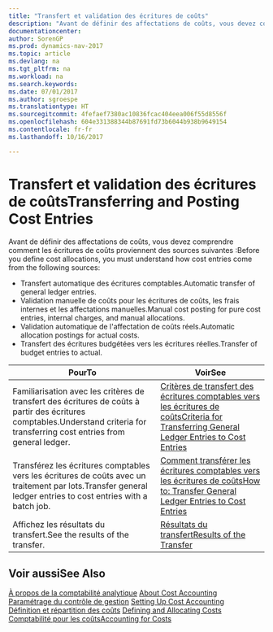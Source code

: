 ```yaml
---
title: "Transfert et validation des écritures de coûts"
description: "Avant de définir des affectations de coûts, vous devez comprendre d'où proviennent les écritures de coûts."
documentationcenter: 
author: SorenGP
ms.prod: dynamics-nav-2017
ms.topic: article
ms.devlang: na
ms.tgt_pltfrm: na
ms.workload: na
ms.search.keywords: 
ms.date: 07/01/2017
ms.author: sgroespe
ms.translationtype: HT
ms.sourcegitcommit: 4fefaef7380ac10836fcac404eea006f55d8556f
ms.openlocfilehash: 604e331388344b87691fd73b6044b938b9649154
ms.contentlocale: fr-fr
ms.lasthandoff: 10/16/2017

---
```

# <a name="transferring-and-posting-cost-entries"></a><span data-ttu-id="3d2d5-103">Transfert et validation des écritures de coûts</span><span class="sxs-lookup"><span data-stu-id="3d2d5-103">Transferring and Posting Cost Entries</span></span>
<span data-ttu-id="3d2d5-104">Avant de définir des affectations de coûts, vous devez comprendre comment les écritures de coûts proviennent des sources suivantes :</span><span class="sxs-lookup"><span data-stu-id="3d2d5-104">Before you define cost allocations, you must understand how cost entries come from the following sources:</span></span>  

-   <span data-ttu-id="3d2d5-105">Transfert automatique des écritures comptables.</span><span class="sxs-lookup"><span data-stu-id="3d2d5-105">Automatic transfer of general ledger entries.</span></span>  
-   <span data-ttu-id="3d2d5-106">Validation manuelle de coûts pour les écritures de coûts, les frais internes et les affectations manuelles.</span><span class="sxs-lookup"><span data-stu-id="3d2d5-106">Manual cost posting for pure cost entries, internal charges, and manual allocations.</span></span>  
-   <span data-ttu-id="3d2d5-107">Validation automatique de l'affectation de coûts réels.</span><span class="sxs-lookup"><span data-stu-id="3d2d5-107">Automatic allocation postings for actual costs.</span></span>  
-   <span data-ttu-id="3d2d5-108">Transfert des écritures budgétées vers les écritures réelles.</span><span class="sxs-lookup"><span data-stu-id="3d2d5-108">Transfer of budget entries to actual.</span></span>  

|<span data-ttu-id="3d2d5-109">**Pour**</span><span class="sxs-lookup"><span data-stu-id="3d2d5-109">**To**</span></span>|<span data-ttu-id="3d2d5-110">**Voir**</span><span class="sxs-lookup"><span data-stu-id="3d2d5-110">**See**</span></span>|  
|------------|-------------|  
|<span data-ttu-id="3d2d5-111">Familiarisation avec les critères de transfert des écritures de coûts à partir des écritures comptables.</span><span class="sxs-lookup"><span data-stu-id="3d2d5-111">Understand criteria for transferring cost entries from general ledger.</span></span>|[<span data-ttu-id="3d2d5-112">Critères de transfert des écritures comptables vers les écritures de coûts</span><span class="sxs-lookup"><span data-stu-id="3d2d5-112">Criteria for Transferring General Ledger Entries to Cost Entries</span></span>](finance-criteria-for-transferring-general-ledger-entries-to-cost-entries.md)|  
|<span data-ttu-id="3d2d5-113">Transférez les écritures comptables vers les écritures de coûts avec un traitement par lots.</span><span class="sxs-lookup"><span data-stu-id="3d2d5-113">Transfer general ledger entries to cost entries with a batch job.</span></span>|[<span data-ttu-id="3d2d5-114">Comment transférer les écritures comptables vers les écritures de coûts</span><span class="sxs-lookup"><span data-stu-id="3d2d5-114">How to: Transfer General Ledger Entries to Cost Entries</span></span>](finance-how-to-transfer-general-ledger-entries-to-cost-entries.md)|  
|<span data-ttu-id="3d2d5-115">Affichez les résultats du transfert.</span><span class="sxs-lookup"><span data-stu-id="3d2d5-115">See the results of the transfer.</span></span>|[<span data-ttu-id="3d2d5-116">Résultats du transfert</span><span class="sxs-lookup"><span data-stu-id="3d2d5-116">Results of the Transfer</span></span>](finance-results-of-the-transfer.md)|  

## <a name="see-also"></a><span data-ttu-id="3d2d5-117">Voir aussi</span><span class="sxs-lookup"><span data-stu-id="3d2d5-117">See Also</span></span>  
 <span data-ttu-id="3d2d5-118">[À propos de la comptabilité analytique](finance-about-cost-accounting.md) </span><span class="sxs-lookup"><span data-stu-id="3d2d5-118">[About Cost Accounting](finance-about-cost-accounting.md) </span></span>  
 <span data-ttu-id="3d2d5-119">[Paramétrage du contrôle de gestion](finance-set-up-cost-accounting.md) </span><span class="sxs-lookup"><span data-stu-id="3d2d5-119">[Setting Up Cost Accounting](finance-set-up-cost-accounting.md) </span></span>  
 <span data-ttu-id="3d2d5-120">[Définition et répartition des coûts](finance-define-and-allocate-costs.md) </span><span class="sxs-lookup"><span data-stu-id="3d2d5-120">[Defining and Allocating Costs](finance-define-and-allocate-costs.md) </span></span>  
 [<span data-ttu-id="3d2d5-121">Comptabilité pour les coûts</span><span class="sxs-lookup"><span data-stu-id="3d2d5-121">Accounting for Costs</span></span>](finance-manage-cost-accounting.md)

